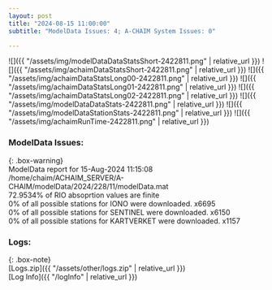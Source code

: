 ```yaml
---
layout: post
title: "2024-08-15 11:00:00"
subtitle: "ModelData Issues: 4; A-CHAIM System Issues: 0"

---
```


![]({{ "/assets/img/modelDataDataStatsShort-2422811.png" | relative_url }})
![]({{ "/assets/img/achaimDataStatsShort-2422811.png" | relative_url }})
![]({{ "/assets/img/achaimDataStatsLong00-2422811.png" | relative_url }})
![]({{ "/assets/img/achaimDataStatsLong01-2422811.png" | relative_url }})
![]({{ "/assets/img/achaimDataStatsLong02-2422811.png" | relative_url }})
![]({{ "/assets/img/modelDataDataStats-2422811.png" | relative_url }})
![]({{ "/assets/img/modelDataStationStats-2422811.png" | relative_url }})
![]({{ "/assets/img/achaimRunTime-2422811.png" | relative_url }})


### ModelData Issues:  
  
{: .box-warning}  
 ModelData report for 15-Aug-2024 11:15:08   
 /home/chaim/ACHAIM_SERVER/A-CHAIM/modelData/2024/228/11/modelData.mat   
 72.9534% of RIO absoprtion values are finite   
 0% of all possible stations for IONO were downloaded. x6695   
 0% of all possible stations for SENTINEL were downloaded. x6150   
 0% of all possible stations for KARTVERKET were downloaded. x1157   
  


### Logs:  
  
{: .box-note}  
[Logs.zip]({{ "/assets/other/logs.zip" | relative_url }})  
[Log Info]({{ "/logInfo" | relative_url }})  
